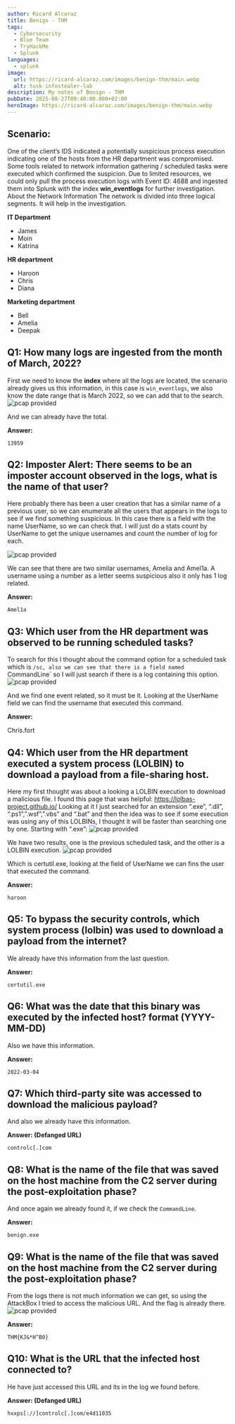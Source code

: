 ```yaml
---
author: Ricard Alcaraz
title: Benign - THM
tags:
  - Cybersecurity
  - Blue Team
  - TryHackMe
  - Splunk
languages:
  - splunk
image:
  url: https://ricard-alcaraz.com/images/benign-thm/main.webp
  alt: tusk-infostealer-lab
description: My notes of Benign - THM
pubDate: 2025-08-27T09:40:00.000+02:00
heroImage: https://ricard-alcaraz.com/images/benign-thm/main.webp
---
```

 
## Scenario:
One of the client’s IDS indicated a potentially suspicious process execution indicating one of the hosts from the HR department was compromised. Some tools related to network information gathering / scheduled tasks were executed which confirmed the suspicion. Due to limited resources, we could only pull the process execution logs with Event ID: 4688 and ingested them into Splunk with the index **win_eventlogs** for further investigation. 
About the Network Information
The network is divided into three logical segments. It will help in the investigation.

**IT Department**
-	James
-	Moin
-	Katrina

**HR department**
-	Haroon
-	Chris
-	Diana

**Marketing department**
-	Bell
-	Amelia
-	Deepak

## Q1: How many logs are ingested from the month of March, 2022?
First we need to know the **index** where all the logs are located, the scenario already gives us this information, in this case is `win_eventlogs`, we also know the date range that is March 2022, so we can add that to the search.
![pcap provided](/images/benign-thm/q1.webp)

And we can already have the total.

**Answer:** 

`13959`

## Q2: Imposter Alert: There seems to be an imposter account observed in the logs, what is the name of that user?

Here probably there has been a user creation that has a similar name of a previous user, so we can enumerate all the users that appears in the logs to see if we find something suspicious. In this case there is a field with the name UserName, so we can check that. I will just do a stats count by UserName to get the unique usernames and count the number of log for each.

![pcap provided](/images/benign-thm/q2.webp)
 
We can see that there are two similar usernames, Amelia and Amel1a. A username using a number as a letter seems suspicious also it only has 1 log related.

**Answer:**

`Amel1a`

## Q3: Which user from the HR department was observed to be running scheduled tasks?
To search for this I thought about the command option for a scheduled task which is `/sc, also we can see that there is a field named `CommandLine` so I will just search if there is a log containing this option.
![pcap provided](/images/benign-thm/q3.webp)

And we find one event related, so it must be it. Looking at the UserName field we can find the username that executed this command.

**Answer:**

Chris.fort

## Q4: Which user from the HR department executed a system process (LOLBIN) to download a payload from a file-sharing host.
Here my first thought was about a looking a LOLBIN execution to download a malicious file. I found this page that was helpful: https://lolbas-project.github.io/
Looking at it I just searched for an extension “.exe”, “.dll”, “.ps1”,”.wsf”,”.vbs” and “.bat” and then the idea was to see if some execution was using any of this LOLBINs, I thought it will be faster than searching one by one. Starting with “.exe”:
![pcap provided](/images/benign-thm/q4-1.webp)

We have two results, one is the previous scheduled task, and the other is a LOLBIN execution.
![pcap provided](/images/benign-thm/q4-2.webp)

Which is certutil.exe, looking at the field of UserName we can fins the user that executed the command.

**Answer:**

`haroon`

## Q5: To bypass the security controls, which system process (lolbin) was used to download a payload from the internet? 

We already have this information from the last question.

**Answer:**

`certutil.exe`

## Q6: What was the date that this binary was executed by the infected host? format (YYYY-MM-DD)
Also we have this information.

**Answer:**

`2022-03-04`

## Q7: Which third-party site was accessed to download the malicious payload?
And also we already have this information.

**Answer: (Defanged URL)**

`controlc[.]com` 

## Q8: What is the name of the file that was saved on the host machine from the C2 server during the post-exploitation phase?
And once again we already found it, if we check the `CommandLine`.

**Answer:**

`benign.exe`

## Q9: What is the name of the file that was saved on the host machine from the C2 server during the post-exploitation phase?
From the logs there is not much information we can get, so using the AttackBox I tried to access the malicious URL. And the flag is already there.
![pcap provided](/images/benign-thm/q9.webp)

**Answer:**

`THM{KJ&*H^B0}`

## Q10: What is the URL that the infected host connected to?
He have just accessed this URL and its in the log we found before.

**Answer: (Defanged URL)**

`hxxps[://]controlc[.]com/e4d11035`
